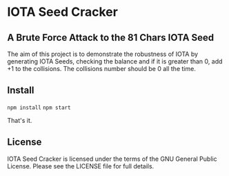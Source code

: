 # IOTA Seed Cracker
## A Brute Force Attack to the 81 Chars IOTA Seed

The aim of this project is to demonstrate the robustness of IOTA by generating IOTA Seeds, checking the balance and if it is greater than 0, add +1 to the collisions.
The collisions number should be 0 all the time.

## Install
`npm install`
`npm start`

That's it.

## License
IOTA Seed Cracker is licensed under the terms of the GNU General Public License. Please see the LICENSE file for full details.
